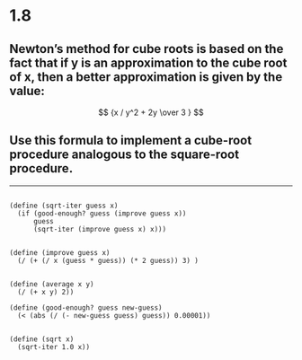 # 1.8
## Newton’s method for cube roots is based on the fact that if y is an approximation to the cube root of x, then a better approximation is given by the value:

$$ {x / y^2  + 2y \over 3 } $$

## Use this formula to implement a cube-root procedure analogous to the square-root procedure. 

---

```

(define (sqrt-iter guess x)
  (if (good-enough? guess (improve guess x))
      guess
      (sqrt-iter (improve guess x) x)))


(define (improve guess x) 
  (/ (+ (/ x (guess * guess)) (* 2 guess)) 3) )


(define (average x y) 
  (/ (+ x y) 2))

(define (good-enough? guess new-guess)
  (< (abs (/ (- new-guess guess) guess)) 0.00001)) 


(define (sqrt x)
  (sqrt-iter 1.0 x))

```